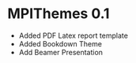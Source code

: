 # MPIThemes 0.1

* Added PDF Latex report template
* Added Bookdown Theme
* Add Beamer Presentation 

